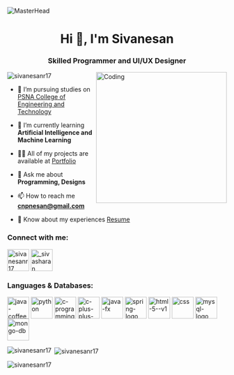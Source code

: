 ![MasterHead](https://cdn.prod.website-files.com/6529af71422fddacbfa5868d/663a85ba91050589a77996ae_IMG_3321.gif)
<h1 align="center">Hi 👋, I'm Sivanesan</h1>
<h3 align="center">Skilled Programmer and UI/UX Designer</h3>

<img align="right" alt="Coding" width="300" src="https://cdn.dribbble.com/users/1579322/screenshots/6587273/blue_boy_typing_nothought.gif">

<p align="left"> <img src="https://visitcount.itsvg.in/api?id=sivanesanr17&icon=3&color=1" alt="sivanesanr17" /> </p>

- 🔭 I’m pursuing studies on [PSNA College of Engineering and Technology](https://www.psnacet.edu.in/)

- 🌱 I’m currently learning **Artificial Intelligence and Machine Learning**

- 👨‍💻 All of my projects are available at [Portfolio](https://sivanesanr17.github.io/Portfolio/)

- 💬 Ask me about **Programming, Designs**

- 📫 How to reach me **cnpnesan@gmail.com**

- 📄 Know about my experiences [Resume](https://drive.google.com/file/d/182qkpPZGPY2pxnVa6SkKdwcs8aMGucXH/view?usp=sharing)

<h3 align="left">Connect with me:</h3>
<p align="left">
<a href="https://linkedin.com/in/sivanesanr17" target="blank"><img align="center" src="https://img.icons8.com/color/48/linkedin.png" alt="sivanesanr17" height="50" width="50" /></a>
<a href="https://instagram.com/_sivasharan_" target="blank"><img align="center" src="https://img.icons8.com/fluency/48/instagram-new.png" alt="_sivasharan_" height="50" width="50" /></a>
</p>

<h3 align="left">Languages & Databases:</h3>
<p align="left"> 
<a href="https://www.java.com/en/" target="blank"><img align="center" src="https://img.icons8.com/color/48/java-coffee-cup-logo--v1.png" alt="java-coffee-cup-logo--v1" height="50" width="50" /></a>
<a href="https://www.python.org/" target="blank"><img align="center" src="https://img.icons8.com/fluency/48/python.png" alt="python" height="50" width="50" /></a>
<a href="https://www.cprogramming.com/" target="blank"><img align="center" src="https://img.icons8.com/color/48/c-programming.png" alt="c-programming" height="50" width="50" /></a>
<a href="https://isocpp.org/" target="blank"><img align="center" src="https://img.icons8.com/color/48/c-plus-plus-logo.png" alt="c-plus-plus-logo" height="50" width="50" /></a>
<a href="https://openjfx.io/" target="blank"><img align="center" src="https://upload.wikimedia.org/wikipedia/en/c/cc/JavaFX_Logo.png" alt="java-fx" height="50" width="50" /></a>
<a href="https://spring.io/projects/spring-boot" target="blank"><img align="center" src="https://img.icons8.com/color/48/spring-logo.png" alt="spring-logo" height="50" width="50" /></a>
<a href="https://html.com/" target="blank"><img align="center" src="https://img.icons8.com/color/48/html-5--v1.png" alt="html-5--v1" height="50" width="50" /></a>
<a href="https://www.w3.org/Style/CSS/Overview.en.html" target="blank"><img align="center" src="https://img.icons8.com/color/48/css3.png" alt="css" height="50" width="50" /></a>
<a href="https://www.w3.org/Style/CSS/Overview.en.html" target="blank"><img align="center" src="https://img.icons8.com/fluency/48/mysql-logo.png" alt="mysql-logo" height="50" width="50" /></a>
<a href="https://www.mongodb.com/" target="blank"><img align="center" src="https://img.icons8.com/color/48/mongo-db.png" alt="mongo-db" height="50" width="50" /></a>
</p>



<p><img align="left" src="https://github-readme-stats.vercel.app/api/top-langs?username=sivanesanr17&show_icons=true&locale=en&layout=compact" alt="sivanesanr17" /></p>

<p>&nbsp;<img align="center" src="https://github-readme-stats.vercel.app/api?username=sivanesanr17&show_icons=true&locale=en" alt="sivanesanr17" /></p>

<p><img align="center" src="https://github-readme-streak-stats.herokuapp.com/?user=sivanesanr17&" alt="sivanesanr17" /></p>
